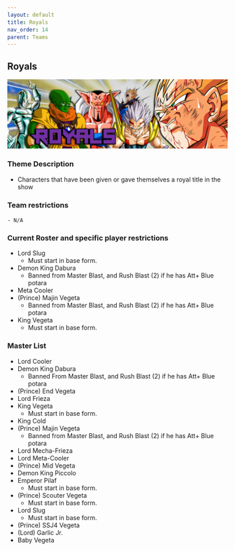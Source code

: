 ```yaml
---
layout: default
title: Royals
nav_order: 14
parent: Teams
---
```

## Royals
![](../images/royals.jpg)

### Theme Description
- Characters that have been given or gave themselves a royal title in the show

### Team restrictions
    - N/A
### Current Roster and specific player restrictions

- Lord Slug
    - Must start in base form.
- Demon King Dabura
  - Banned from Master Blast, and Rush Blast (2) if he has Att+ Blue potara 
- Meta Cooler
- (Prince) Majin Vegeta
  - Banned from Master Blast, and Rush Blast (2) if he has Att+ Blue potara
- King Vegeta
    - Must start in base form.

### Master List
- Lord Cooler
- Demon King Dabura
  - Banned From Master Blast, and Rush Blast (2) if he has Att+ Blue potara
- (Prince) End Vegeta
- Lord Frieza
- King Vegeta
    - Must start in base form.
- King Cold
- (Prince) Majin Vegeta
  - Banned from Master Blast, and Rush Blast (2) if he has Att+ Blue potara
- Lord Mecha-Frieza
- Lord Meta-Cooler
- (Prince) Mid Vegeta
- Demon King Piccolo
- Emperor Pilaf
    - Must start in base form.
- (Prince) Scouter Vegeta
    - Must start in base form.
- Lord Slug
    - Must start in base form.
- (Prince) SSJ4 Vegeta
- (Lord) Garlic Jr.
- Baby Vegeta